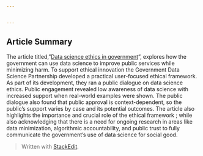 ```yaml
---


---
```


<h2 id="article-summary">Article Summary</h2>
<p><a href="https://github.com/bevelasquezgon-dot/Ethics-in-Data-Science#article-summary"></a></p>
<p>The article titled,”<a href="https://royalsocietypublishing.org/doi/full/10.1098/rsta.2016.0119">Data science ethics in government</a>”, explores how the government can use data science to improve public services while minimizing harm. To support ethical innovation the Government Data Science Partnership developed a practical user-focused ethical framework. As part of its development, they ran a public dialogue on data science ethics. Public engagement revealed low awareness of data science with increased support when real-world examples were shown. The public dialogue also found that public approval is context-dependent, so the public’s support varies by case and its potential outcomes. The article also highlights the importance and crucial role of the ethical framework ; while also acknowledging that there is a need for ongoing research in areas like data minimization, algorithmic accountability, and public trust to fully communicate the government’s use of data science for social good.</p>
<blockquote>
<p>Written with <a href="https://stackedit.io/">StackEdit</a>.</p>
</blockquote>

